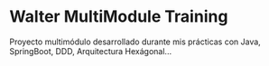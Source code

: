 # Walter MultiModule Training
Proyecto multimódulo desarrollado durante mis prácticas con Java, SpringBoot, DDD, Arquitectura Hexágonal...
